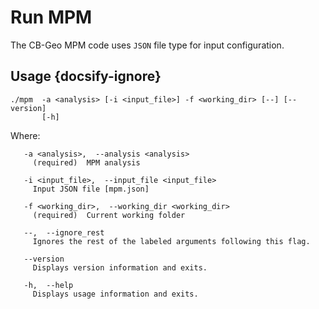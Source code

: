 # Run MPM

The CB-Geo MPM code uses `JSON` file type for input configuration.

## Usage {docsify-ignore}
```shell
./mpm  -a <analysis> [-i <input_file>] -f <working_dir> [--] [--version]
       [-h]
```

Where:
```shell
   -a <analysis>,  --analysis <analysis>
     (required)  MPM analysis

   -i <input_file>,  --input_file <input_file>
     Input JSON file [mpm.json]

   -f <working_dir>,  --working_dir <working_dir>
     (required)  Current working folder

   --,  --ignore_rest
     Ignores the rest of the labeled arguments following this flag.

   --version
     Displays version information and exits.

   -h,  --help
     Displays usage information and exits.
```
